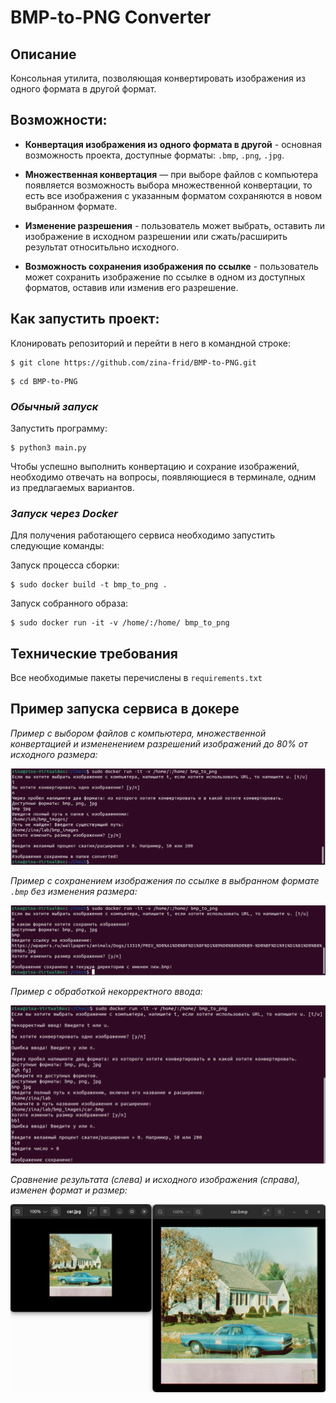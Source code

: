 # BMP-to-PNG Converter
## Описание
Консольная утилита, позволяющая конвертировать изображения из одного формата в другой формат.


## Возможности:
- **Конвертация изображения из одного формата в другой** - основная возможность проекта, доступные форматы: `.bmp`, `.png`, `.jpg`.

- **Множественная конвертация** — при выборе файлов с компьютера появляется возможность выбора множественной конвертации, то есть все изображения с указанным форматом сохраняются в новом выбранном формате.

- **Изменение разрешения** - пользователь может выбрать, оставить ли изображение в исходном разрешении или сжать/расширить результат относитьльно исходного.

- **Возможность сохранения изображения по ссылке** - пользователь может сохранить изображение по ссылке в одном из доступных форматов, оставив или изменив его разрешение.

## Как запустить проект:

Клонировать репозиторий и перейти в него в командной строке:
``` console
$ git clone https://github.com/zina-frid/BMP-to-PNG.git
```
``` console
$ cd BMP-to-PNG
```
### ***Обычный запуск***

Запустить программу:
``` console
$ python3 main.py
```
Чтобы успешно выполнить конвертацию и сохрание изображений, необходимо отвечать на вопросы, появляющиеся в терминале, одним из предлагаемых вариантов.

### ***Запуск через Docker***
Для получения работающего сервиса необходимо запустить следующие команды:

Запуск процесса сборки:
``` console
$ sudo docker build -t bmp_to_png .
```
Запуск собранного образа:
``` console
$ sudo docker run -it -v /home/:/home/ bmp_to_png
```

## Технические требования
Все необходимые пакеты перечислены в ```requirements.txt```

## Пример запуска сервиса в докере

*Пример с выбором файлов с компьютера, множественной конвертацией и измененением разрешений изображений до 80% от исходного размера:*

![path_example](src_for_readme/path_example.png)

*Пример с сохранением изображения по ссылке в выбранном формате `.bmp` без изменения размера:*

![url_example](src_for_readme/url_example.png)


*Пример с обработкой некорректного ввода:*

![error_example](src_for_readme/error_example.png)


*Сравнение результата (слева) и исходного изображения (справа), изменен формат и размер:*

![result_example](src_for_readme/result_example.png)
